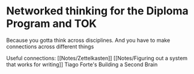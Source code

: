 # Networked thinking for the Diploma Program and TOK

Because you gotta think across disciplines.
And you have to make connections across different things

Useful connections:
[[Notes/Zettelkasten]]
[[Notes/Figuring out a system that works for writing]]
Tiago Forte's Building a Second Brain